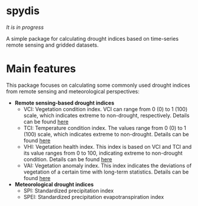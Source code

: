 # spydis 
*It is in progress*


A simple package for calculating drought indices based on time-series remote sensing and gridded datasets.
# Main features

This package focuses on calculating some commonly used drought indices from remote sensing and meteorological perspectives:
- **Remote sensing-based drought indices**
	- VCI: Vegetation condition index. VCI can range from 0 (0) to 1 (100) scale, which indicates extreme to non-drought, respectively. Details can be found [here](https://www.tandfonline.com/doi/abs/10.1080/01431169608949106)
	- TCI: Temperature condition index. The values range from 0 (0) to 1 (100) scale, which indicates extreme to non-drought. Details can be found [here](https://doi.org/10.1016/0273-1177(95)00079-T)
	- VHI: Vegetation health index. This index is based on VCI and TCI and its value ranges from 0 to 100, indicating extreme to non-drought condition. Details can be found [here](https://doi.org/10.1016/j.rse.2010.07.005)
	- VAI: Vegetation anomaly index. This index indicates the deviations of vegetation of a certain time with long-term statistics. Details can be found [here](https://doi.org/10.3390/rs11151783)
- **Meteorological drought indices**
	- SPI: Standardized precipitation index
	- SPEI: Standardized precipitation evapotranspiration index